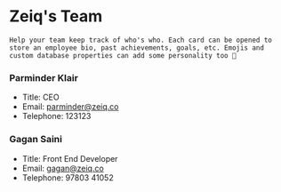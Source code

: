 # Zeiq's Team

```
Help your team keep track of who's who. Each card can be opened to store an employee bio, past achievements, goals, etc. Emojis and custom database properties can add some personality too 🙌
```

### Parminder Klair

- Title: CEO
- Email: parminder@zeiq.co
- Telephone: 123123

### Gagan Saini

- Title: Front End Developer
- Email: gagan@zeiq.co
- Telephone: 97803 41052
